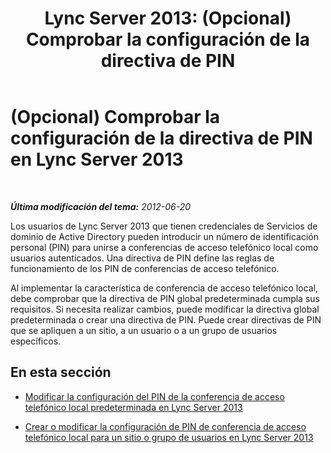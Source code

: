 ﻿---
title: 'Lync Server 2013: (Opcional) Comprobar la configuración de la directiva de PIN'
TOCTitle: (Opcional) Comprobar la configuración de la directiva de PIN
ms:assetid: d000d2e7-dfd8-4dea-b1ff-f5385d0cfff3
ms:mtpsurl: https://technet.microsoft.com/es-es/library/Gg398892(v=OCS.15)
ms:contentKeyID: 48276740
ms.date: 01/07/2017
mtps_version: v=OCS.15
ms.translationtype: HT
---

# (Opcional) Comprobar la configuración de la directiva de PIN en Lync Server 2013

 

_**Última modificación del tema:** 2012-06-20_

Los usuarios de Lync Server 2013 que tienen credenciales de Servicios de dominio de Active Directory pueden introducir un número de identificación personal (PIN) para unirse a conferencias de acceso telefónico local como usuarios autenticados. Una directiva de PIN define las reglas de funcionamiento de los PIN de conferencias de acceso telefónico.

Al implementar la característica de conferencia de acceso telefónico local, debe comprobar que la directiva de PIN global predeterminada cumpla sus requisitos. Si necesita realizar cambios, puede modificar la directiva global predeterminada o crear una directiva de PIN. Puede crear directivas de PIN que se apliquen a un sitio, a un usuario o a un grupo de usuarios específicos.

## En esta sección

  - [Modificar la configuración del PIN de la conferencia de acceso telefónico local predeterminada en Lync Server 2013](lync-server-2013-modify-the-default-dial-in-conferencing-pin-settings.md)

  - [Crear o modificar la configuración de PIN de conferencia de acceso telefónico local para un sitio o grupo de usuarios en Lync Server 2013](lync-server-2013-create-or-modify-dial-in-conferencing-pin-settings-for-a-site-or-group-of-users.md)

